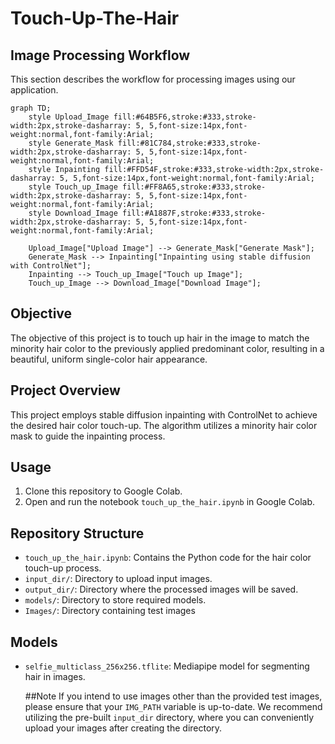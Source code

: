 # **Touch-Up-The-Hair**

## Image Processing Workflow

This section describes the workflow for processing images using our application.

```mermaid
graph TD;
    style Upload_Image fill:#64B5F6,stroke:#333,stroke-width:2px,stroke-dasharray: 5, 5,font-size:14px,font-weight:normal,font-family:Arial;
    style Generate_Mask fill:#81C784,stroke:#333,stroke-width:2px,stroke-dasharray: 5, 5,font-size:14px,font-weight:normal,font-family:Arial;
    style Inpainting fill:#FFD54F,stroke:#333,stroke-width:2px,stroke-dasharray: 5, 5,font-size:14px,font-weight:normal,font-family:Arial;
    style Touch_up_Image fill:#FF8A65,stroke:#333,stroke-width:2px,stroke-dasharray: 5, 5,font-size:14px,font-weight:normal,font-family:Arial;
    style Download_Image fill:#A1887F,stroke:#333,stroke-width:2px,stroke-dasharray: 5, 5,font-size:14px,font-weight:normal,font-family:Arial;

    Upload_Image["Upload Image"] --> Generate_Mask["Generate Mask"];
    Generate_Mask --> Inpainting["Inpainting using stable diffusion with ControlNet"];
    Inpainting --> Touch_up_Image["Touch up Image"];
    Touch_up_Image --> Download_Image["Download Image"];
```

## Objective
The objective of this project is to touch up hair in the image to match the minority hair color to the previously applied predominant color, resulting in a beautiful, uniform single-color hair appearance.

## Project Overview
This project employs stable diffusion inpainting with ControlNet to achieve the desired hair color touch-up. The algorithm utilizes a minority hair color mask to guide the inpainting process.

## Usage
1. Clone this repository to Google Colab.
2. Open and run the notebook `touch_up_the_hair.ipynb` in Google Colab.
 

## Repository Structure
- `touch_up_the_hair.ipynb`: Contains the Python code for the hair color touch-up process.
- `input_dir/`: Directory to upload input images.
- `output_dir/`: Directory where the processed images will be saved.
- `models/`: Directory to store required models.
- `Images/`: Directory containing test images

## Models
- `selfie_multiclass_256x256.tflite`: Mediapipe model for segmenting hair in images.

  ##Note
If you intend to use images other than the provided test images, please ensure that your `IMG_PATH` variable is up-to-date. We recommend utilizing the pre-built `input_dir` directory, where you can conveniently upload your images after creating the directory.
